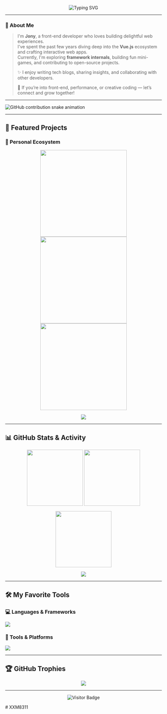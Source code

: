 <!-- Typing SVG 动效 -->
<p align="center">
  <img
    src="https://readme-typing-svg.herokuapp.com?font=Fira+Code&pause=1000&color=F85D7F&width=600&lines=Hi!+I'm+Jony;Front-End+Developer+%7C+Vue+Enthusiast;Open+Source+Contributor;Glad+to+meet+you+here!"
    alt="Typing SVG"
  />
</p>

---

### 👋 About Me

> I'm **Jony**, a front-end developer who loves building delightful web experiences.  
> I've spent the past few years diving deep into the **Vue.js** ecosystem and crafting interactive web apps.  
> Currently, I'm exploring **framework internals**, building fun mini-games, and contributing to open-source projects.
>
> ✨ I enjoy writing tech blogs, sharing insights, and collaborating with other developers.
>
> 💬 If you’re into front-end, performance, or creative coding — let’s connect and grow together!

---

<!-- Snake Contribution Animation -->
<picture>
  <source media="(prefers-color-scheme: dark)" srcset="https://raw.githubusercontent.com/Jony/Jony/output/github-contribution-grid-snake-dark.svg">
  <source media="(prefers-color-scheme: light)" srcset="https://raw.githubusercontent.com/Jony/Jony/output/github-contribution-grid-snake.svg">
  <img alt="GitHub contribution snake animation" src="https://raw.githubusercontent.com/Jony/Jony/output/github-contribution-grid-snake.svg">
</picture>

---

## 📘 Featured Projects

<h3>🧩 Personal Ecosystem</h3>
<p align="center">
  <a href="https://github.com/Jony/vite-vue-blogs">
    <img width="278" src="https://denvercoder1-github-readme-stats.vercel.app/api/pin/?username=Jony&repo=vite-vue-blogs&bg_color=1F222E&title_color=F85D7F&hide_border=true&icon_color=F8D866" />
  </a>
  <a href="https://github.com/Jony/frontend-games">
    <img width="278" src="https://denvercoder1-github-readme-stats.vercel.app/api/pin/?username=Jony&repo=frontend-games&bg_color=1F222E&title_color=F85D7F&hide_border=true&icon_color=F8D866" />
  </a>
  <a href="https://github.com/Jony/vue-source-explorer">
    <img width="278" src="https://denvercoder1-github-readme-stats.vercel.app/api/pin/?username=Jony&repo=vue-source-explorer&bg_color=1F222E&title_color=F85D7F&hide_border=true&icon_color=F8D866" />
  </a>
</p>

<p align="center">
  <a href="https://github.com/Jony?tab=repositories&sort=stargazers">
    <img src="https://custom-icon-badges.demolab.com/badge/-Click%20Here%20For%20All%20My%20Repos-1F222E?style=for-the-badge&logoColor=white&logo=repo" />
  </a>
</p>

---

## 📊 GitHub Stats & Activity

<p align="center">
  <img src="https://github-readme-streak-stats-9m8ugfa77-denvercoder1.vercel.app/?user=Jony&theme=monokai-metallian&hide_border=true" height="180"/>
  <img src="https://github-readme-stats.vercel.app/api?username=Jony&show_icons=true&theme=react&hide_border=true&bg_color=1F222E&title_color=F85D7F&icon_color=F8D866" height="180"/>
</p>

<p align="center">
  <img src="https://denvercoder1-github-readme-stats.vercel.app/api/top-langs/?username=Jony&langs_count=8&layout=compact&theme=react&hide_border=true&bg_color=1F222E&title_color=F85D7F&icon_color=F8D866" height="180"/>
</p>

<p align="center">
  <img src="https://github-readme-activity-graph.vercel.app/graph/?username=Jony&bg_color=1F222E&color=F8D866&line=F85D7F&point=FFFFFF&hide_border=true" />
</p>

---

## 🛠️ My Favorite Tools

<h3>💻 Languages & Frameworks</h3>
<p align="left">
  <img src="https://skillicons.dev/icons?i=html,css,js,ts,vue,react,nuxtjs,vite,vitest,nodejs,python,cpp,go,swift" />
</p>

<h3>🧰 Tools & Platforms</h3>
<p align="left">
  <img src="https://skillicons.dev/icons?i=vscode,git,github,figma,postman,docker,linux,jenkins,gcp,discord,ps,ai,pr" />
</p>

---

## 🏆 GitHub Trophies

<p align="center">
  <img src="https://github-profile-trophy.vercel.app/?username=Jony&theme=discord&no-frame=true&no-bg=false&margin-w=4" />
</p>

---

<p align="center">
  <img src="https://komarev.com/ghpvc/?username=Jony&style=flat-square&color=blue" alt="Visitor Badge"/>
</p>
# XXM8311
